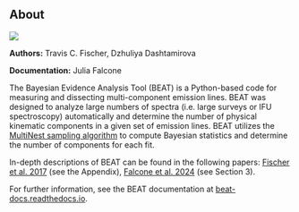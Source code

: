 About
-------

<img src="docs/build/html/_images/beat-img.png" />

**Authors:** Travis C. Fischer, Dzhuliya Dashtamirova

**Documentation:** Julia Falcone 

The Bayesian Evidence Analysis Tool (BEAT) is a Python-based code for measuring and dissecting multi-component emission lines. BEAT was designed to analyze large numbers of spectra (i.e. large surveys or IFU spectroscopy) automatically and determine the number of physical kinematic components in a given set of emission lines. BEAT utilizes the [MultiNest sampling algorithm](https://github.com/farhanferoz/MultiNest) to compute Bayesian statistics and determine the number of components for each fit.

<!--frequently observed in active galactic nuclei (AGN) exhibiting outflowing winds. -->

In-depth descriptions of BEAT can be found in the following papers: [Fischer et al. 2017](https://ui.adsabs.harvard.edu/abs/2017ApJ...834...30F/abstract) (see the Appendix), [Falcone et al. 2024](https://ui.adsabs.harvard.edu/abs/2024ApJ...971...17F/abstract) (see Section 3).


For further information, see the BEAT documentation at
[beat-docs.readthedocs.io](https://beat-docs.readthedocs.io).


<!--Installation
-------

how to install and get going...

.. image:: docs/images/beat-img.png
  :width: 700
  :alt: figure of emission line fit
  -->
